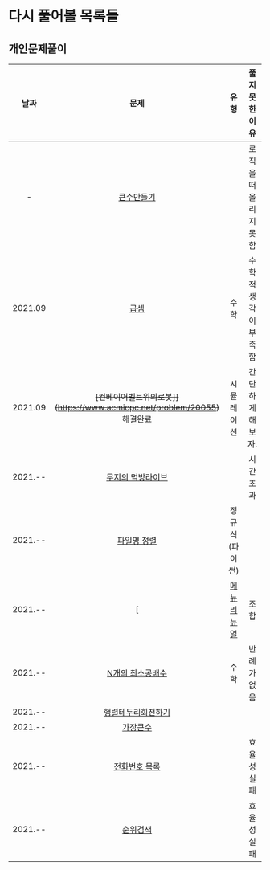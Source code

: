 # 다시 풀어볼 목록들

## 개인문제풀이
|날짜|문제|유형|풀지못한 이유|
|:-----:|:------------------------------------------:|:--:|:----------------:|
|-|[큰수만들기](https://programmers.co.kr/learn/courses/30/lessons/42883?language=python3)||로직을 떠올리지 못함|
|2021.09|[곱셈](https://www.acmicpc.net/problem/1629)|수학|수학적 생각이 부족함|
|2021.09|~~[컨베이어벨트위의로봇]](https://www.acmicpc.net/problem/20055)~~ 해결완료|시뮬레이션|간단하게 해보자.|
|2021.--|[무지의 먹방라이브](https://programmers.co.kr/learn/courses/30/lessons/42891?language=python3)||시간초과|
|2021.--|[파일명 정렬](https://programmers.co.kr/learn/courses/30/lessons/17686?language=python3)|정규식(파이썬)||
|2021.--|[|[메뉴리뉴얼](https://programmers.co.kr/learn/courses/30/lessons/72411)|조합||
|2021.--|[N개의 최소공배수](https://programmers.co.kr/learn/courses/30/lessons/12953)|수학|반례가 없음|
|2021.--|[행렬테두리회전하기](https://programmers.co.kr/learn/courses/30/lessons/77485?language=python3)|||
|2021.--|[가장큰수](https://programmers.co.kr/learn/courses/30/lessons/42746?language=python3)|||
|2021.--|[전화번호 목록](https://programmers.co.kr/learn/courses/30/lessons/42577?language=python3)||효율성실패|
|2021.--|[순위검색](https://programmers.co.kr/learn/courses/30/lessons/72412)||효율성실패|

